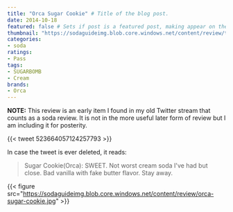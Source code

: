 ```yaml
---
title: "Orca Sugar Cookie" # Title of the blog post.
date: 2014-10-18
featured: false # Sets if post is a featured post, making appear on the home page side bar.
thumbnail: "https://sodaguideimg.blob.core.windows.net/content/review/thumbs/orca-sugar-cookie.jpg" # Sets thumbnail image appearing inside card on homepage.
categories:
- soda
ratings:
- Pass
tags:
- SUGARBOMB
- Cream
brands:
- Orca
---
```


**NOTE:** This review is an early item I found in my old Twitter stream that counts as a soda review. It is not in the more useful later form of review but I am including it for posterity.

{{< tweet 523664057124257793 >}}

In case the tweet is ever deleted, it reads:
> Sugar Cookie(Orca): SWEET. Not worst cream soda I've had but close. Bad vanilla with fake butter flavor. Stay away.

{{< figure src="https://sodaguideimg.blob.core.windows.net/content/review/orca-sugar-cookie.jpg" >}}